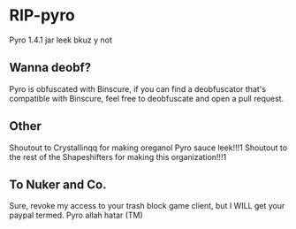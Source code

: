 # RIP-pyro
Pyro 1.4.1 jar leek bkuz y not

## Wanna deobf?
Pyro is obfuscated with Binscure, if you can find a deobfuscator that's compatible with Binscure, feel free to deobfuscate and open a pull request.

## Other
Shoutout to Crystallinqq for making oreganol Pyro sauce leek!!!1
Shoutout to the rest of the Shapeshifters for making this organization!!!1

## To Nuker and Co.
Sure, revoke my access to your trash block game client, but I WILL get your paypal termed. Pyro allah hatar (TM)
